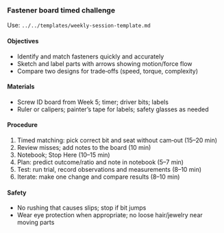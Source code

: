 ### Fastener board timed challenge

Use: `../../templates/weekly-session-template.md`

#### Objectives
- Identify and match fasteners quickly and accurately
- Sketch and label parts with arrows showing motion/force flow
- Compare two designs for trade‑offs (speed, torque, complexity)

#### Materials
- Screw ID board from Week 5; timer; driver bits; labels
- Ruler or calipers; painter’s tape for labels; safety glasses as needed

#### Procedure
1) Timed matching: pick correct bit and seat without cam‑out (15–20 min)
2) Review misses; add notes to the board (10 min)
3) Notebook; Stop Here (10–15 min)
4) Plan: predict outcome/ratio and note in notebook (5–7 min)
5) Test: run trial, record observations and measurements (8–10 min)
6) Iterate: make one change and compare results (8–10 min)

#### Safety
- No rushing that causes slips; stop if bit jumps
- Wear eye protection when appropriate; no loose hair/jewelry near moving parts

<!-- enriched: v1 -->
